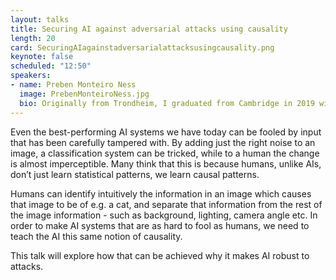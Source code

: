 ```yaml
---
layout: talks
title: Securing AI against adversarial attacks using causality
length: 20
card: SecuringAIagainstadversarialattacksusingcausality.png
keynote: false
scheduled: "12:50"
speakers:
- name: Preben Monteiro Ness
  image: PrebenMonteiroNess.jpg
  bio: Originally from Trondheim, I graduated from Cambridge in 2019 with a BA and Master’s in Information Engineering. As a student, I spent time with the Machine Intelligence lab and published a paper on uncertainty estimation in speech recognition systems. Since then I have worked as an AI engineer and researcher in various industry positions before I started as a PhD student at Simula here in Oslo last year. I am now researching how we can protect AI systems from adversarial attacks.
---
```

Even the best-performing AI systems we have today can be fooled by input that has been carefully tampered with. By adding just the right noise to an image, a classification system can be tricked, while to a human the change is almost imperceptible. Many think that this is because humans, unlike AIs, don’t just learn statistical patterns, we learn causal patterns. 

Humans can identify intuitively the information in an image which causes that image to be of e.g. a cat, and separate that information from the rest of the image information - such as background, lighting, camera angle etc. In order to make AI systems that are as hard to fool as humans, we need to teach the AI this same notion of causality. 

This talk will explore how that can be achieved why it makes AI robust to attacks.